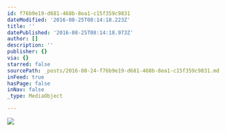 ```yaml
---
id: f76b9e19-d681-468b-8ea1-c15f359c9831
dateModified: '2016-08-25T08:14:18.223Z'
title: ''
datePublished: '2016-08-25T08:14:18.973Z'
author: []
description: ''
publisher: {}
via: {}
starred: false
sourcePath: _posts/2016-08-24-f76b9e19-d681-468b-8ea1-c15f359c9831.md
inFeed: true
hasPage: false
inNav: false
_type: MediaObject

---
```

![](https://the-grid-user-content.s3-us-west-2.amazonaws.com/4177c5ed-6e86-4c08-a14e-0300e0632537.jpg)